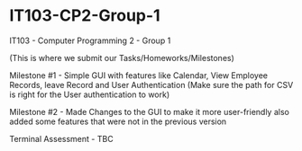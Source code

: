 # IT103-CP2-Group-1
IT103 - Computer Programming 2 - Group 1

(This is where we submit our Tasks/Homeworks/Milestones)

Milestone #1 - Simple GUI with features like Calendar, View Employee Records, leave Record and User Authentication 
              (Make sure the path for CSV is right for the User authentication to work) 

Milestone #2 - Made Changes to the GUI to make it more user-friendly also added some features that were not in the previous version 

Terminal Assessment - TBC
